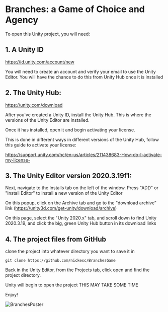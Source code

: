 # Branches: a Game of Choice and Agency

To open this Unity project, you will need:
## 1. A Unity ID

https://id.unity.com/account/new

You will need to create an account and verify your email to use the Unity Editor. You will have the chance to do this from Unity Hub once it is installed

## 2. The Unity Hub:

https://unity.com/download

After you've created a Unity ID, install the Unity Hub. This is where the versions of the Unity Editor are installed.

Once it has installed, open it and begin activating your license.

This is done in different ways in different versions of the Unity Hub, follow this guide to activate your license:

https://support.unity.com/hc/en-us/articles/211438683-How-do-I-activate-my-license-

## 3. The Unity Editor version 2020.3.19f1:

Next, navigate to the Installs tab on the left of the window. Press "ADD" or "Install Editor" to install a new version of the Unity Editor

On this popup, click on the Archive tab and go to the "download archive" link (https://unity3d.com/get-unity/download/archive)

On this page, select the "Unity 2020.x" tab, and scroll down to find Unity 2020.3.19, and click the big, green Unity Hub button in its download links

## 4. The project files from GitHub

clone the project into whatever directory you want to save it in

 `git clone https://github.com/nickesc/BranchesGame`

Back in the Unity Editor, from the Projects tab, click open and find the project directory.

Unity will begin to open the project THIS MAY TAKE SOME TIME

Enjoy!

![BranchesPoster](BranchesPosterFinal@300dpi.png)
